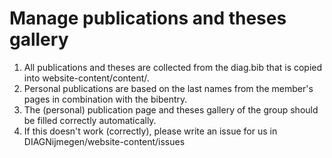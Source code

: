 # Manage publications and theses gallery

1. All publications and theses are collected from the diag.bib that is copied into website-content/content/.
2. Personal publications are based on the last names from the member's pages in combination with the bibentry.
3. The (personal) publication page and theses gallery of the group should be filled correctly automatically.
4. If this doesn't work (correctly), please write an issue for us in DIAGNijmegen/website-content/issues


